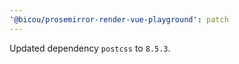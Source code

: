 ```yaml
---
'@bicou/prosemirror-render-vue-playground': patch
---
```


Updated dependency `postcss` to `8.5.3`.
